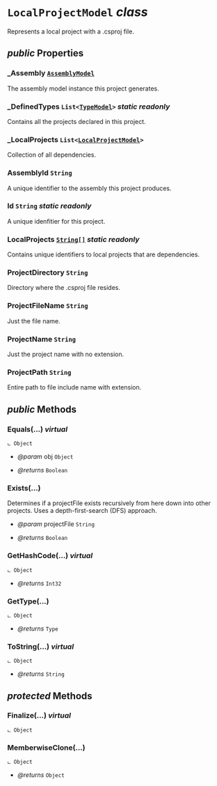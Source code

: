 # <code><span title="Represents a local project with a .csproj file.">LocalProjectModel</span></code> *class*

Represents a local project with a .csproj file.

## *public* Properties

### _Assembly <code><a href="AssemblyModel.md">AssemblyModel</a></code>

The assembly model instance this project generates.

### _DefinedTypes <code><span title="Represents a strongly typed list of objects that can be accessed by index. Provides methods to search, sort, and manipulate lists.">List</span><<a href="Language\TypeModel.md">TypeModel</a>></code> *static* *readonly*

Contains all the projects declared in this project.

### _LocalProjects <code><span title="Represents a strongly typed list of objects that can be accessed by index. Provides methods to search, sort, and manipulate lists.">List</span><<a href="LocalProjectModel.md">LocalProjectModel</a>></code>

Collection of all <see cref="T:DotDocs.Core.Models.LocalProjectModel" /> dependencies.

### AssemblyId <code><span title="Represents text as a sequence of UTF-16 code units.">String</span></code>

A unique identifier to the assembly this project produces.

### Id <code><span title="Represents text as a sequence of UTF-16 code units.">String</span></code> *static* *readonly*

A unique idenfitier for this project.

### LocalProjects <code><a href="..\..\..\System\String.md">String[]</a></code> *static* *readonly*

Contains unique identifiers to local projects that are dependencies.

### ProjectDirectory <code><span title="Represents text as a sequence of UTF-16 code units.">String</span></code>

Directory where the .csproj file resides.

### ProjectFileName <code><span title="Represents text as a sequence of UTF-16 code units.">String</span></code>

Just the file name.

### ProjectName <code><span title="Represents text as a sequence of UTF-16 code units.">String</span></code>

Just the project name with no extension.

### ProjectPath <code><span title="Represents text as a sequence of UTF-16 code units.">String</span></code>

Entire path to file include name with extension.



## *public* Methods

### Equals(...) *virtual*

```
ட Object
```



- *@param* obj <code><span title="Supports all classes in the .NET class hierarchy and provides low-level services to derived classes. This is the ultimate base class of all .NET classes; it is the root of the type hierarchy.">Object</span></code>

- *@returns* <code><span title="Represents a Boolean (&lt;see langword=&quot;true&quot; /&gt; or &lt;see langword=&quot;false&quot; /&gt;) value.">Boolean</span></code>

### Exists(...)

Determines if a projectFile exists recursively from here down into other projects.
Uses a depth-first-search (DFS) approach.

- *@param* projectFile <code><span title="Represents text as a sequence of UTF-16 code units.">String</span></code>

- *@returns* <code><span title="Represents a Boolean (&lt;see langword=&quot;true&quot; /&gt; or &lt;see langword=&quot;false&quot; /&gt;) value.">Boolean</span></code>

### GetHashCode(...) *virtual*

```
ட Object
```



- *@returns* <code><span title="Represents a 32-bit signed integer.">Int32</span></code>

### GetType(...)

```
ட Object
```



- *@returns* <code><span title="Represents type declarations: class types, interface types, array types, value types, enumeration types, type parameters, generic type definitions, and open or closed constructed generic types.">Type</span></code>

### ToString(...) *virtual*

```
ட Object
```



- *@returns* <code><span title="Represents text as a sequence of UTF-16 code units.">String</span></code>

## *protected* Methods

### Finalize(...) *virtual*

```
ட Object
```





### MemberwiseClone(...)

```
ட Object
```



- *@returns* <code><span title="Supports all classes in the .NET class hierarchy and provides low-level services to derived classes. This is the ultimate base class of all .NET classes; it is the root of the type hierarchy.">Object</span></code>